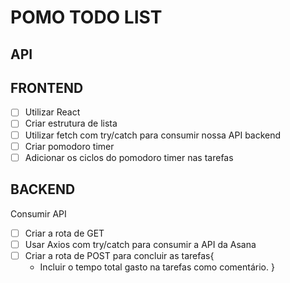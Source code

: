 # POMO TODO LIST

## API

## FRONTEND

- [ ] Utilizar React
- [ ] Criar estrutura de lista 
- [ ] Utilizar fetch com try/catch para consumir nossa API backend
- [ ] Criar pomodoro timer
- [ ] Adicionar os ciclos do pomodoro timer nas tarefas 

## BACKEND

Consumir API
- [ ] Criar a rota de GET
- [ ] Usar Axios com try/catch para consumir a API da Asana 
- [ ] Criar a rota de POST para concluir as tarefas{
    -  Incluir o tempo total gasto na tarefas como comentário.
}

